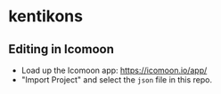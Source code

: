 # kentikons

## Editing in Icomoon
- Load up the Icomoon app: https://icomoon.io/app/
- "Import Project" and select the `json` file in this repo. 
